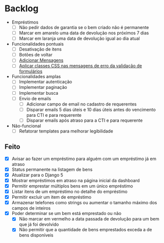 # Backlog

- Empréstimos
  - [ ] Não pedir dados de garantia se o bem criado não é permanente
  - [ ] Marcar em amarelo uma data de devolução nos próximos 7 dias
  - [ ] Marcar em laranja uma data de devolução igual ao dia atual

- Funcionalidades pontuais
  - [ ] Desativação de itens
  - [ ] Botões de voltar
  - [ ] [Adicionar Mensagens](https://docs.djangoproject.com/en/4.2/ref/contrib/messages)
  - [ ] [Aplicar classes CSS nas mensagens de erro da validação de formulários](https://getbootstrap.com/docs/5.3/forms/validation)

- Funcionalidades amplas
  - [ ] Implementar autenticação
  - [ ] Implementar paginação
  - [ ] Implementar busca
  - [ ] Envio de emails
    - [ ] Adicionar campo de email no cadastro de requerentes
    - [ ] Disparar emails 5 dias úteis e 10 dias úteis antes do vencimento para CTI e para requerente
    - [ ] Disparar emails após atraso para a CTI e para requerente

- Não-funcional
  - [ ] Refatorar templates para melhorar legibilidade

## Feito
- [x] Avisar ao fazer um empréstimo para alguém com um empréstimo já em atraso
- [x] Status permanente na listagem de bens
- [x] Atualizar para o Django 5
- [x] Mostrar empréstimos em atraso na página inicial da dashboard
- [x] Permitir emprestar múltiplos bens em um único empréstimo
- [x] Listar itens de um empréstimo no detalhe do empréstimo
- [x] Permitir excluir um item de empréstimo
- [x] Armazenar telefones como strings ou aumentar o tamanho máximo dos campos de inteiros
- [x] Poder determinar se um bem está emprestado ou não
    - [x] Não marcar em vermelho a data passada de devolução para um bem que já foi devolvido
    - [x] Não permitir que a quantidade de bens emprestados exceda a de bens disponíveis
